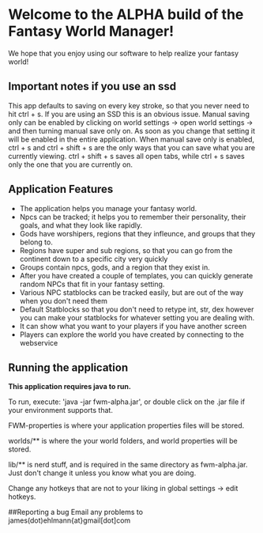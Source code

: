 # Welcome to the ALPHA build of the Fantasy World Manager!

We hope that you enjoy using our software to help realize your fantasy world!

## Important notes if you use an ssd

This app defaults to saving on every key stroke, so that you never need to hit ctrl + s. If you are using an SSD this is an obvious issue. Manual saving only can be enabled by clicking on world settings -> open world settings -> and then turning manual save only on. As soon as you change that setting it will be enabled in the entire application. When manual save only is enabled, ctrl + s and ctrl + shift + s are the only ways that you can save what you are currently viewing. ctrl + shift + s saves all open tabs, while ctrl + s saves only the one that you are currently on.  

## Application Features

* The application helps you manage your fantasy world.
* Npcs can be tracked; it helps you to remember their personality, their goals, and what they look like rapidly. 
* Gods have worshipers, regions that they infleunce, and groups that they belong to. 
* Regions have super and sub regions, so that you can go from the continent down to a specific city very quickly
* Groups contain npcs, gods, and a region that they exist in. 
* After you have created a couple of templates, you can quickly generate random NPCs that fit in your fantasy setting.
* Various NPC statblocks can be tracked easily, but are out of the way when you don't need them
* Default Statblocks so that you don't need to retype int, str, dex however you can make your statblocks for whatever setting you are dealing with. 
* It can show what you want to your players if you have another screen 
* Players can explore the world you have created by connecting to the webservice


## Running the application
__This application requires java to run.__ 

To run, execute: 'java -jar fwm-alpha.jar', or double click on the .jar file if your environment supports that.

FWM-properties is where your application properties files will be stored.

worlds/\*\* is where the your world folders, and world properties will be stored.

lib/\*\* is nerd stuff, and is required in the same directory as fwm-alpha.jar. Just don't change it unless you know what you are doing. 

Change any hotkeys that are not to your liking in global settings -> edit hotkeys. 

##Reporting a bug
Email any problems to james(dot)ehlmann{at}gmail[dot]com